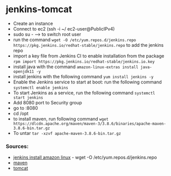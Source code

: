 # jenkins-tomcat

- Create an instance 
- Connect to ec2 (ssh -i ~/<Path of key.pem> ec2-user@PublicIPv4)
- sudo su - --> to switch root user
- run the command ```wget -O /etc/yum.repos.d/jenkins.repo https://pkg.jenkins.io/redhat-stable/jenkins.repo``` to add the jenkins repo
- import a key file from Jenkins CI to enable installation from the package ```rpm import https://pkg.jenkins.io/redhat-stable/jenkins.io.key```
- install java with the command ```amazon-linux-extras install java-openjdk11 -y```
- install jenkins with the following command ```yum install jenkins -y```
- Enable the Jenkins service to start at boot: run the following command ```systemctl enable jenkins```
- To start Jenkins as a service, run the following command ```systemctl start jenkins```
- Add 8080 port to Security group
- go to <PublicIP>:8080
- cd /opt
- to install maven, run following command ```wget https://dlcdn.apache.org/maven/maven-3/3.8.6/binaries/apache-maven-3.8.6-bin.tar.gz```
- To untar ```tar -xzvf apache-maven-3.8.6-bin.tar.gz```
### Sources:
- [jenkins install amazon linux](https://www.jenkins.io/doc/tutorials/tutorial-for-installing-jenkins-on-AWS/) - wget -O /etc/yum.repos.d/jenkins.repo
- [maven](https://maven.apache.org/)
- [tomcat](https://tomcat.apache.org/)
